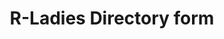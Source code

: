 ---
type: redirect
redirect: https://airtable.com/appzYxePUruG9Nwyg/pagF4TCWTbkjfuyLn/form
title: "R-Ladies Directory form"
alias:
    - /directory/update/
    - /directory-update/
    - /directory-update
---